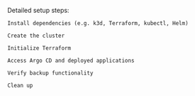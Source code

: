 Detailed setup steps:

    Install dependencies (e.g. k3d, Terraform, kubectl, Helm)

    Create the cluster

    Initialize Terraform

    Access Argo CD and deployed applications

    Verify backup functionality

    Clean up
